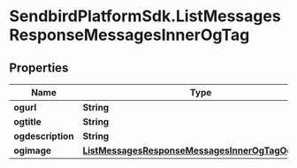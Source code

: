 # SendbirdPlatformSdk.ListMessagesResponseMessagesInnerOgTag

## Properties

Name | Type | Description | Notes
------------ | ------------- | ------------- | -------------
**ogurl** | **String** |  | [optional] 
**ogtitle** | **String** |  | [optional] 
**ogdescription** | **String** |  | [optional] 
**ogimage** | [**ListMessagesResponseMessagesInnerOgTagOgImage**](ListMessagesResponseMessagesInnerOgTagOgImage.md) |  | [optional] 


